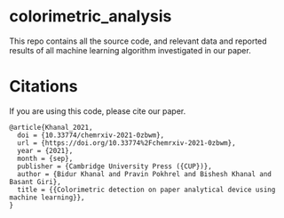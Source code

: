 # colorimetric_analysis
This repo contains all the source code, and relevant data and reported results of all machine learning algorithm investigated in our paper.

# Citations

If you are using this code, please cite our paper.

```
@article{Khanal_2021,
  doi = {10.33774/chemrxiv-2021-0zbwm},
  url = {https://doi.org/10.33774%2Fchemrxiv-2021-0zbwm},
  year = {2021},
  month = {sep},
  publisher = {Cambridge University Press ({CUP})},
  author = {Bidur Khanal and Pravin Pokhrel and Bishesh Khanal and Basant Giri},
  title = {{Colorimetric detection on paper analytical device using machine learning}},
}
```